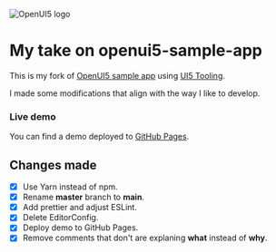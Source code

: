 ![OpenUI5 logo](http://openui5.org/images/OpenUI5_new_big_side.png)

# My take on openui5-sample-app

This is my fork of [OpenUI5 sample app](https://github.com/SAP/openui5) using [UI5 Tooling](https://github.com/SAP/ui5-tooling).

I made some modifications that align with the way I like to develop.

### Live demo

You can find a demo deployed to [GitHub Pages](https://marceloschreiber.github.io/openui5-sample-app/index.html).

## Changes made

- [x] Use Yarn instead of npm.
- [x] Rename **master** branch to **main**.
- [x] Add prettier and adjust ESLint.
- [x] Delete EditorConfig.
- [x] Deploy demo to GitHub Pages.
- [x] Remove comments that don't are explaning **what** instead of **why**.
